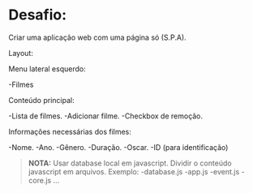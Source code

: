 # Desafio:

Criar uma aplicação web com uma página só (S.P.A).

Layout:

Menu lateral esquerdo:

-Filmes

Conteúdo principal:

-Lista de filmes.
-Adicionar filme.
-Checkbox de remoção.


Informações necessárias dos filmes:

-Nome.
-Ano.
-Gênero.
-Duração.
-Oscar.
-ID (para identificação)

>**NOTA:** Usar database local em javascript.
Dividir o conteúdo javascript em arquivos.
    Exemplo:
    -database.js
    -app.js
    -event.js
    -core.js
    ...